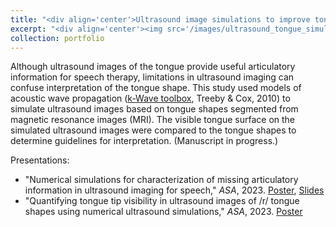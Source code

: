 ```yaml
---
title: "<div align='center'>Ultrasound image simulations to improve tongue shape interpretation</div>"
excerpt: "<div align='center'><img src='/images/ultrasound_tongue_simulation.gif'></div>"
collection: portfolio
---
```


Although ultrasound images of the tongue provide useful articulatory information for speech therapy, limitations in ultrasound imaging can confuse interpretation of the tongue shape. This study used models of acoustic wave propagation ([k-Wave toolbox](http://www.k-wave.org/), Treeby & Cox, 2010) to simulate ultrasound images based on tongue shapes segmented from magnetic resonance images (MRI). The visible tongue surface on the simulated ultrasound images were compared to the tongue shapes to determine guidelines for interpretation. (Manuscript in progress.)

Presentations:
- "Numerical simulations for characterization of missing articulatory information in ultrasound imaging for speech," *ASA*, 2023. [Poster](https://sarahrli.github.io/files/Li_2023_ASA_5aBAb16_poster.pdf), [Slides](https://sarahrli.github.io/files/Li_2023_ASA_5aBAb16_slides.pptx)
- "Quantifying tongue tip visibility in ultrasound images of /r/ tongue shapes using numerical ultrasound simulations," *ASA*, 2023. [Poster](https://sarahrli.github.io/files/Li_2023_ASA_5aSC37_poster.pdf)
